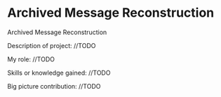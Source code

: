 # Archived Message Reconstruction
Archived Message Reconstruction

Description of project:
//TODO

My role:
//TODO

Skills or knowledge gained:
//TODO

Big picture contribution: 
//TODO

